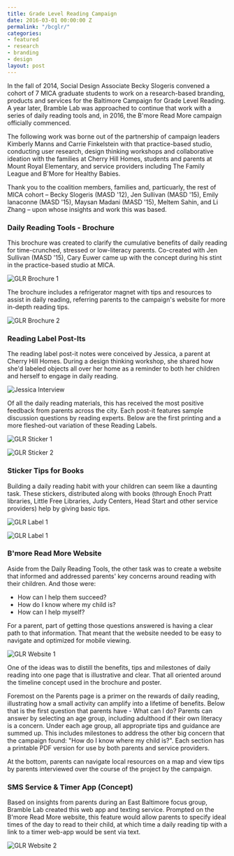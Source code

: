 ```yaml
---
title: Grade Level Reading Campaign
date: 2016-03-01 00:00:00 Z
permalink: "/bcglr/"
categories:
- featured
- research
- branding
- design
layout: post
---
```


In the fall of 2014, Social Design Associate Becky Slogeris convened a cohort of 7 MICA graduate students to work on a research-based branding, products and services for the Baltimore Campaign for Grade Level Reading. A year later, Bramble Lab was approached to continue that work with a series of daily reading tools and, in 2016, the B'more Read More campaign officially commenced.

The following work was borne out of the partnership of campaign leaders Kimberly Manns and Carrie Finkelstein with that practice-based studio, conducting user research, design thinking workshops and collaborative ideation with the families at Cherry Hill Homes, students and parents at Mount Royal Elementary, and service providers including The Family League and B'More for Healthy Babies.

Thank you to the coalition members, families and, particuarly, the rest of MICA cohort – Becky Slogeris (MASD '12), Jen Sullivan (MASD '15), Emily Ianaconne (MASD '15), Maysan Madani (MASD '15), Meltem Sahin, and Li Zhang – upon whose insights and work this was based.

### Daily Reading Tools - Brochure

This brochure was created to clarify the cumulative benefits of daily reading for time-crunched, stressed or low-literacy parents. Co-created with Jen Sullivan (MASD '15), Cary Euwer came up with the concept during his stint in the practice-based studio at MICA. 

![GLR Brochure 1](/img/glr_brochure_1.jpeg)

The brochure includes a refrigerator magnet with tips and resources to assist in daily reading, referring parents to the campaign's website for more in-depth reading tips.

![GLR Brochure 2](/img/glr_brochure_2.jpeg)

### Reading Label Post-Its

The reading label post-it notes were conceived by Jessica, a parent at Cherry Hill Homes. During a design thinking workshop, she shared how she'd labeled objects all over her home as a reminder to both her children and herself to engage in daily reading.

![Jessica Interview](/img/glr_sticker_0.jpeg)

Of all the daily reading materials, this has received the most positive feedback from parents across the city. Each post-it features sample discussion questions by reading experts. Below are the first printing and a more fleshed-out variation of these Reading Labels.

![GLR Sticker 1](/img/glr_sticker_1.jpeg)

![GLR Sticker 2](/img/glr_sticker_2.jpeg)

### Sticker Tips for Books

Building a daily reading habit with your children can seem like a daunting task. These stickers, distributed along with books (through Enoch Pratt libraries, Little Free Libraries, Judy Centers, Head Start and other service providers) help by giving basic tips.

![GLR Label 1](/img/glr_label_1.jpeg)

![GLR Label 1](/img/glr_label_2.jpeg)

### B'more Read More Website

Aside from the Daily Reading Tools, the other task was to create a website that informed and addressed parents' key concerns around reading with their children. And those were:

* How can I help them succeed?
* How do I know where my child is?
* How can I help myself?

For a parent, part of getting those questions answered is having a clear path to that information. That meant that the website needed to be easy to navigate and optimized for mobile viewing.

![GLR Website 1](/img/glr_web_1.jpeg)

One of the ideas was to distill the benefits, tips and milestones of daily reading into one page that is illustrative and clear. That all oriented around the timeline concept used in the brochure and poster.

Foremost on the Parents page is a primer on the rewards of daily reading, illustrating how a small activity can amplify into a lifetime of benefits. Below that is the first question that parents have - What can I do? Parents can answer by selecting an age group, including adulthood if their own literacy is a concern. Under each age group, all appropriate tips and guidance are summed up. This includes milestones to address the other big concern that the campaign found: "How do I know where my child is?". Each section has a printable PDF version for use by both parents and service providers.

At the bottom, parents can navigate local resources on a map and view tips by parents interviewed over the course of the project by the campaign.

### SMS Service & Timer App (Concept)

Based on insights from parents during an East Baltimore focus group, Bramble Lab created this web app and texting service. Prompted on the B'more Read More website, this feature would allow parents to specify ideal times of the day to read to their child, at which time a daily reading tip with a link to a timer web-app would be sent via text.

![GLR Website 2](/img/glr_app_1.jpeg)
